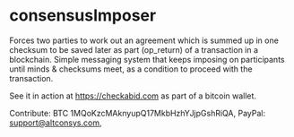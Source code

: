 # consensusImposer
Forces two parties to work out an agreement which is summed up in one checksum to be saved later as part (op_return) of a transaction in a blockchain.
Simple messaging system that keeps imposing on participants until minds & checksums meet, as a condition to proceed with the transaction.

See it in action at https://checkabid.com
as part of a bitcoin wallet.

Contribute: BTC 1MQoKzcMAknyupQ17MkbHzhYJjpGshRiQA, PayPal: support@altconsys.com, 

